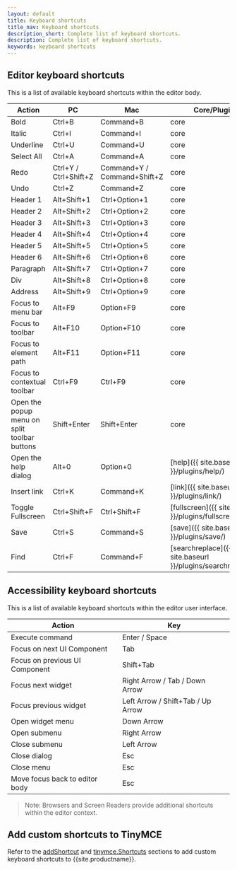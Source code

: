 ```yaml
---
layout: default
title: Keyboard shortcuts
title_nav: Keyboard shortcuts
description_short: Complete list of keyboard shortcuts.
description: Complete list of keyboard shortcuts.
keywords: keyboard shortcuts
---
```


## Editor keyboard shortcuts

This is a list of available keyboard shortcuts within the editor body.

| Action                                       | PC                    | Mac                         | Core/Plugin                                                |
|----------------------------------------------|-----------------------|-----------------------------|------------------------------------------------------------|
| Bold                                         | Ctrl+B                | Command+B                   | core                                                       |
| Italic                                       | Ctrl+I                | Command+I                   | core                                                       |
| Underline                                    | Ctrl+U                | Command+U                   | core                                                       |
| Select All                                   | Ctrl+A                | Command+A                   | core                                                       |
| Redo                                         | Ctrl+Y / Ctrl+Shift+Z | Command+Y / Command+Shift+Z | core                                                       |
| Undo                                         | Ctrl+Z                | Command+Z                   | core                                                       |
| Header 1                                     | Alt+Shift+1           | Ctrl+Option+1               | core                                                       |
| Header 2                                     | Alt+Shift+2           | Ctrl+Option+2               | core                                                       |
| Header 3                                     | Alt+Shift+3           | Ctrl+Option+3               | core                                                       |
| Header 4                                     | Alt+Shift+4           | Ctrl+Option+4               | core                                                       |
| Header 5                                     | Alt+Shift+5           | Ctrl+Option+5               | core                                                       |
| Header 6                                     | Alt+Shift+6           | Ctrl+Option+6               | core                                                       |
| Paragraph                                    | Alt+Shift+7           | Ctrl+Option+7               | core                                                       |
| Div                                          | Alt+Shift+8           | Ctrl+Option+8               | core                                                       |
| Address                                      | Alt+Shift+9           | Ctrl+Option+9               | core                                                       |
| Focus to menu bar                            | Alt+F9                | Option+F9                   | core                                                       |
| Focus to toolbar                             | Alt+F10               | Option+F10                  | core                                                       |
| Focus to element path                        | Alt+F11               | Option+F11                  | core                                                       |
| Focus to contextual toolbar                  | Ctrl+F9               | Ctrl+F9                     | core                                                       |
| Open the popup menu on split toolbar buttons | Shift+Enter           | Shift+Enter                 | core                                                       |
| Open the help dialog                         | Alt+0                 | Option+0                    | [help]({{ site.baseurl }}/plugins/help/)                   |
| Insert link                                  | Ctrl+K                | Command+K                   | [link]({{ site.baseurl }}/plugins/link/)                   |
| Toggle Fullscreen                            | Ctrl+Shift+F          | Ctrl+Shift+F                | [fullscreen]({{ site.baseurl }}/plugins/fullscreen/)       |
| Save                                         | Ctrl+S                | Command+S                   | [save]({{ site.baseurl }}/plugins/save/)                   |
| Find                                         | Ctrl+F                | Command+F                   | [searchreplace]({{ site.baseurl }}/plugins/searchreplace/) |

## Accessibility keyboard shortcuts

This is a list of available keyboard shortcuts within the editor user interface.

| Action                         | Key                               |
|--------------------------------|-----------------------------------|
| Execute command                | Enter / Space                     |
| Focus on next UI Component     | Tab                               |
| Focus on previous UI Component | Shift+Tab                         |
| Focus next widget              | Right Arrow / Tab / Down Arrow    |
| Focus previous widget          | Left Arrow / Shift+Tab / Up Arrow |
| Open widget menu               | Down Arrow                        |
| Open submenu                   | Right Arrow                       |
| Close submenu                  | Left Arrow                        |
| Close dialog                   | Esc                               |
| Close menu                     | Esc                               |
| Move focus back to editor body | Esc                               |

> Note: Browsers and Screen Readers provide additional shortcuts within the editor context.

## Add custom shortcuts to TinyMCE

Refer to the [addShortcut]({{site.baseurl}}/api/tinymce/tinymce.editor/#addshortcut) and [tinymce.Shortcuts]({{site.baseurl}}/api/tinymce/tinymce.shortcuts/) sections to add custom keyboard shortcuts to {{site.productname}}.
